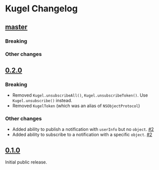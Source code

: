 Kugel Changelog
===============

## [master]

### Breaking

### Other changes

## [0.2.0]

### Breaking

 * Removed `Kugel.unsubscribeAll()`, `Kugel.unsubscribeToken()`. Use `Kugel.unsubscribe()` instead.
 * Removed `KugelToken` (which was an alias of `NSObjectProtocol`)

### Other changes

 * Added ability to publish a notification with `userInfo` but no `object`.
   [#2](https://github.com/TakeScoop/Kugel/pull/2)
 * Added ability to subscribe to a notification with a specific `object`.
   [#2](https://github.com/TakeScoop/Kugel/pull/2)

## [0.1.0]

Initial public release.

[master]: https://github.com/TakeScoop/scoop-ios/compare/0.2.0...master
[0.2.0]: https://github.com/TakeScoop/Kugel/releases/tag/0.2.0
[0.1.0]: https://github.com/TakeScoop/Kugel/releases/tag/0.1.0